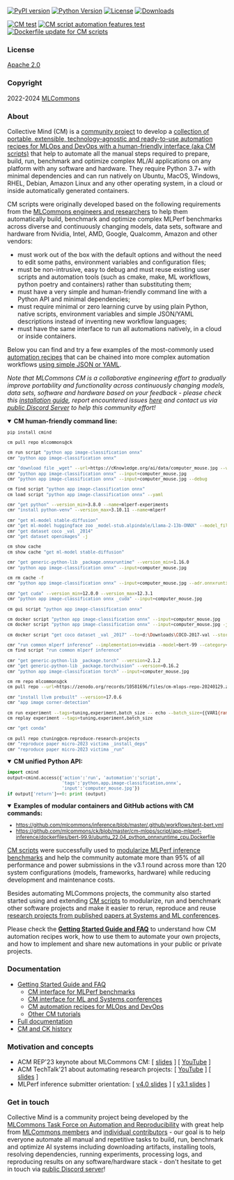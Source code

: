[![PyPI version](https://badge.fury.io/py/cmind.svg)](https://pepy.tech/project/cmind)
[![Python Version](https://img.shields.io/badge/python-3+-blue.svg)](https://github.com/mlcommons/ck/tree/master/cm/cmind)
[![License](https://img.shields.io/badge/License-Apache%202.0-green)](LICENSE.md)
[![Downloads](https://static.pepy.tech/badge/cmind)](https://pepy.tech/project/cmind)

[![CM test](https://github.com/mlcommons/ck/actions/workflows/test-cm.yml/badge.svg)](https://github.com/mlcommons/ck/actions/workflows/test-cm.yml)
[![CM script automation features test](https://github.com/mlcommons/ck/actions/workflows/test-cm-script-features.yml/badge.svg)](https://github.com/mlcommons/ck/actions/workflows/test-cm-script-features.yml)
[![Dockerfile update for CM scripts](https://github.com/mlcommons/ck/actions/workflows/update-script-dockerfiles.yml/badge.svg)](https://github.com/mlcommons/ck/actions/workflows/update-script-dockerfiles.yml)

### License

[Apache 2.0](LICENSE.md)

### Copyright

2022-2024 [MLCommons](https://mlcommons.org)

### About

Collective Mind (CM) is a [community project](https://github.com/mlcommons/ck/blob/master/CONTRIBUTING.md) to develop 
a [collection of portable, extensible, technology-agnostic and ready-to-use automation recipes for MLOps and DevOps
with a human-friendly interface (aka CM scripts)](https://github.com/mlcommons/ck/tree/master/docs/list_of_scripts.md)
that help to automate all the manual steps required to prepare, build, run, benchmark and optimize complex ML/AI applications 
on any platform with any software and hardware. 
They require Python 3.7+ with minimal dependencies and can run natively on Ubuntu, MacOS, Windows, RHEL, Debian, Amazon Linux
and any other operating system, in a cloud or inside automatically generated containers.

CM scripts were originally developed based on the following requirements from the
[MLCommons engineers and researchers](https://github.com/mlcommons/ck/blob/master/docs/taskforce.md) 
to help them automatically build, benchmark and optimize complex MLPerf benchmarks
across diverse and continuously changing models, data sets, software and hardware
from Nvidia, Intel, AMD, Google, Qualcomm, Amazon and other vendors:
* must work out of the box with the default options and without the need to edit some paths, environment variables and configuration files;
* must be non-intrusive, easy to debug and must reuse existing 
  user scripts and automation tools (such as cmake, make, ML workflows, 
  python poetry and containers) rather than substituting them; 
* must have a very simple and human-friendly command line with a Python API and minimal dependencies;
* must require minimal or zero learning curve by using plain Python, native scripts, environment variables 
  and simple JSON/YAML descriptions instead of inventing new workflow languages;
* must have the same interface to run all automations natively, in a cloud or inside containers.

Below you can find and try a few examples of the most-commonly used [automation recipes](https://github.com/mlcommons/ck/tree/master/docs/list_of_scripts.md)
that can be chained into more complex automation workflows [using simple JSON or YAML](https://github.com/mlcommons/ck/blob/master/cm-mlops/script/app-image-classification-onnx-py/_cm.yaml).

*Note that MLCommons CM is a collaborative engineering effort to gradually improve portability and functionality
across continuously changing models, data sets, software and hardware based on your feedback -
please check this [installation guide](installation.md), report  encountered issues [here](https://github.com/mlcommons/ck/issues) 
and contact us via [public Discord Server](https://discord.gg/JjWNWXKxwT) to help this community effort!*


<details open>
<summary><b>CM human-friendly command line:</b></summary>


<sup>

```bash
pip install cmind

cm pull repo mlcommons@ck

cm run script "python app image-classification onnx"
cmr "python app image-classification onnx"

cmr "download file _wget" --url=https://cKnowledge.org/ai/data/computer_mouse.jpg --verify=no --env.CM_DOWNLOAD_CHECKSUM=45ae5c940233892c2f860efdf0b66e7e
cmr "python app image-classification onnx" --input=computer_mouse.jpg
cmr "python app image-classification onnx" --input=computer_mouse.jpg --debug

cm find script "python app image-classification onnx"
cm load script "python app image-classification onnx" --yaml

cmr "get python" --version_min=3.8.0 --name=mlperf-experiments
cmr "install python-venv" --version_max=3.10.11 --name=mlperf

cmr "get ml-model stable-diffusion"
cmr "get ml-model huggingface zoo _model-stub.alpindale/Llama-2-13b-ONNX" --model_filename=FP32/LlamaV2_13B_float32.onnx --skip_cache
cmr "get dataset coco _val _2014"
cmr "get dataset openimages" -j

cm show cache
cm show cache "get ml-model stable-diffusion"

cmr "get generic-python-lib _package.onnxruntime" --version_min=1.16.0
cmr "python app image-classification onnx" --input=computer_mouse.jpg

cm rm cache -f
cmr "python app image-classification onnx" --input=computer_mouse.jpg --adr.onnxruntime.version_max=1.16.0

cmr "get cuda" --version_min=12.0.0 --version_max=12.3.1
cmr "python app image-classification onnx _cuda" --input=computer_mouse.jpg

cm gui script "python app image-classification onnx"

cm docker script "python app image-classification onnx" --input=computer_mouse.jpg
cm docker script "python app image-classification onnx" --input=computer_mouse.jpg -j -docker_it

cm docker script "get coco dataset _val _2017" --to=d:\Downloads\COCO-2017-val --store=d:\Downloads --docker_cm_repo=ctuning@mlcommons-ck

cmr "run common mlperf inference" --implementation=nvidia --model=bert-99 --category=datacenter --division=closed
cm find script "run common mlperf inference"

cmr "get generic-python-lib _package.torch" --version=2.1.2
cmr "get generic-python-lib _package.torchvision" --version=0.16.2
cmr "python app image-classification torch" --input=computer_mouse.jpg

cm rm repo mlcommons@ck
cm pull repo --url=https://zenodo.org/records/10581696/files/cm-mlops-repo-20240129.zip

cmr "install llvm prebuilt" --version=17.0.6
cmr "app image corner-detection"

cm run experiment --tags=tuning,experiment,batch_size -- echo --batch_size={{VAR1{range(1,8)}}}
cm replay experiment --tags=tuning,experiment,batch_size

cmr "get conda"

cm pull repo ctuning@cm-reproduce-research-projects
cmr "reproduce paper micro-2023 victima _install_deps"
cmr "reproduce paper micro-2023 victima _run" 

```

</sup>

</details>

<details open>
<summary><b>CM unified Python API:</b></summary>

<sup>

```python
import cmind
output=cmind.access({'action':'run', 'automation':'script',
                     'tags':'python,app,image-classification,onnx',
                     'input':'computer_mouse.jpg'})
if output['return']==0: print (output)
```
</sup>

</details>


<details open>
<summary><b>Examples of modular containers and GitHub actions with CM commands:</b></summary>

<small>

* https://github.com/mlcommons/inference/blob/master/.github/workflows/test-bert.yml
* https://github.com/mlcommons/ck/blob/master/cm-mlops/script/app-mlperf-inference/dockerfiles/bert-99.9/ubuntu_22.04_python_onnxruntime_cpu.Dockerfile

</small>

</details>

[CM scripts](https://github.com/mlcommons/ck/blob/master/docs/list_of_scripts.md) 
were successfully used to [modularize MLPerf inference benchmarks](https://github.com/mlcommons/ck/blob/master/docs/mlperf/inference/README.md) 
and help the community automate more than 95% of all performance and power submissions in the v3.1 round
across more than 120 system configurations (models, frameworks, hardware) 
while reducing development and maintenance costs.

Besides automating MLCommons projects, the community also started started using 
and extending [CM scripts](https://github.com/mlcommons/ck/tree/master/docs/list_of_scripts.md) 
to modularize, run and benchmark other software projects and make it
easier to rerun, reproduce and reuse [research projects from published papers 
at Systems and ML conferences]( https://cTuning.org/ae/micro2023.html ).

Please check the [**Getting Started Guide and FAQ**](https://github.com/mlcommons/ck/blob/master/docs/getting-started.md) 
to understand how CM automation recipes work, how to use them to automate your own projects,
and how to implement and share new automations in your public or private projects.

### Documentation

* [Getting Started Guide and FAQ](docs/getting-started.md)
  * [CM interface for MLPerf benchmarks](docs/mlperf)
  * [CM interface for ML and Systems conferences](docs/tutorials/common-interface-to-reproduce-research-projects.md)
  * [CM automation recipes for MLOps and DevOps](cm-mlops/script)
  * [Other CM tutorials](docs/tutorials)
* [Full documentation](docs/README.md)
* [CM and CK history](docs/history.md)

### Motivation and concepts

* ACM REP'23 keynote about MLCommons CM: [ [slides](https://doi.org/10.5281/zenodo.8105339) ] [ [YouTube](https://youtu.be/_1f9i_Bzjmg) ]
* ACM TechTalk'21 about automating research projects: [ [YouTube](https://www.youtube.com/watch?v=7zpeIVwICa4) ] [ [slides](https://learning.acm.org/binaries/content/assets/leaning-center/webinar-slides/2021/grigorifursin_techtalk_slides.pdf) ]
* MLPerf inference submitter orientation: [ [v4.0 slides](https://doi.org/10.5281/zenodo.10605079) ] [ [v3.1 slides](https://doi.org/10.5281/zenodo.8144274) ]

### Get in touch

Collective Mind is a community project being developed by the 
[MLCommons Task Force on Automation and Reproducibility](https://github.com/mlcommons/ck/blob/master/docs/taskforce.md)
with great help from [MLCommons members](https://mlcommons.org)
and [individual contributors](https://github.com/mlcommons/ck/blob/master/CONTRIBUTING.md) -
our goal is to help everyone automate all manual and repetitive tasks 
to build, run, benchmark and optimize AI systems including 
downloading artifacts, installing tools, resolving dependencies, 
running experiments, processing logs, and reproducing results
on any software/hardware stack - don't hesitate to get in touch via [public Discord server](https://discord.gg/JjWNWXKxwT)!
